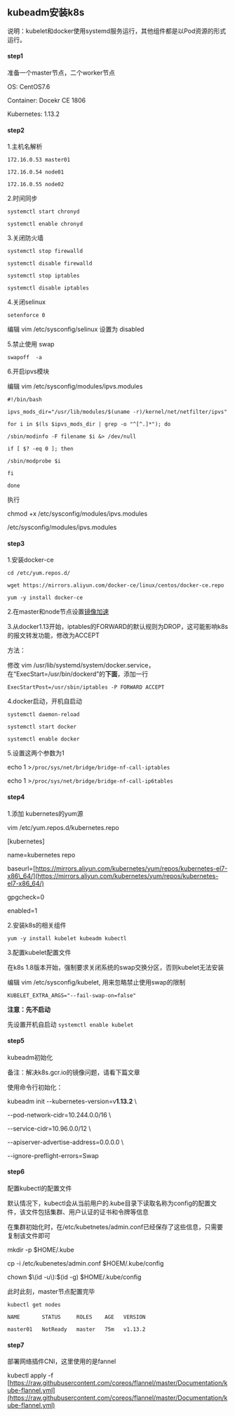 ## kubeadm安装k8s

说明：kubelet和docker使用systemd服务运行，其他组件都是以Pod资源的形式运行。

#### step1

准备一个master节点，二个worker节点

OS: CentOS7.6

Container: Docekr CE 1806

Kubernetes: 1.13.2

#### step2

1.主机名解析

`172.16.0.53 master01`

`172.16.0.54 node01`

`172.16.0.55 node02`

2.时间同步

`systemctl start chronyd`

`systemctl enable chronyd`

3.关闭防火墙

`systemctl stop firewalld`

`systemctl disable firewalld`

`systemctl stop iptables`

`systemctl disable iptables`

4.关闭selinux

`setenforce 0`

编辑 vim /etc/sysconfig/selinux 设置为 disabled

5.禁止使用 swap

`swapoff  -a`

6.开启ipvs模块

编辑 vim /etc/sysconfig/modules/ipvs.modules

`#!/bin/bash`

`ipvs_mods_dir="/usr/lib/modules/$(uname -r)/kernel/net/netfilter/ipvs"`

`for i in $(ls $ipvs_mods_dir | grep -o "^[^.]*"); do`

`/sbin/modinfo -F filename $i &> /dev/null`

`if [ $? -eq 0 ]; then`

`/sbin/modprobe $i`

`fi`

`done`

执行

chmod +x /etc/sysconfig/modules/ipvs.modules

/etc/sysconfig/modules/ipvs.modules

#### step3

1.安装docker-ce

`cd /etc/yum.repos.d/`

`wget https://mirrors.aliyun.com/docker-ce/linux/centos/docker-ce.repo`

`yum -y install docker-ce`

2.在master和node节点设置[镜像加速](http://www.dockerk8s.net/docker/3image/2image-add-speed.html)

3.从docker1.13开始，iptables的FORWARD的默认规则为DROP，这可能影响k8s的报文转发功能，修改为ACCEPT

方法：

修改 vim /usr/lib/systemd/system/docker.service，在“ExecStart=/usr/bin/dockerd”的**下面**，添加一行

`ExecStartPost=/usr/sbin/iptables -P FORWARD ACCEPT`

4.docker启动，开机自启动

`systemctl daemon-reload`

`systemctl start docker`

`systemctl enable docker`

5.设置这两个参数为1

echo 1 &gt;`/proc/sys/net/bridge/bridge-nf-call-iptables`

echo 1 &gt;`/proc/sys/net/bridge/bridge-nf-call-ip6tables`

#### step4

1.添加 kubernetes的yum源

vim /etc/yum.repos.d/kubernetes.repo

\[kubernetes\]

name=kubernetes repo

baseurl=[https://mirrors.aliyun.com/kubernetes/yum/repos/kubernetes-el7-x86\_64/](https://mirrors.aliyun.com/kubernetes/yum/repos/kubernetes-el7-x86_64/)

gpgcheck=0

enabled=1

2.安装k8s的相关组件

`yum -y install kubelet kubeadm kubectl`

3.配置kubelet配置文件

在k8s 1.8版本开始，强制要求关闭系统的swap交换分区，否则kubelet无法安装

编辑 vim /etc/sysconfig/kubelet, 用来忽略禁止使用swap的限制

`KUBELET_EXTRA_ARGS="--fail-swap-on=false"`

**注意：先不启动**

先设置开机自启动 `systemctl enable kubelet`

#### step5

kubeadm初始化

备注：解决k8s.gcr.io的镜像问题，请看下篇文章

使用命令行初始化：

kubeadm init --kubernetes-version=v**1.13.2** \

--pod-network-cidr=10.244.0.0/16 \

--service-cidr=10.96.0.0/12 \

--apiserver-advertise-address=0.0.0.0 \

--ignore-preflight-errors=Swap

#### step6

配置kubectl的配置文件

默认情况下，kubectl会从当前用户的.kube目录下读取名称为config的配置文件，该文件包括集群、用户认证的证书和令牌等信息

在集群初始化时，在/etc/kubetnetes/admin.conf已经保存了这些信息，只需要复制该文件即可

mkdir -p $HOME/.kube

cp -i /etc/kubenetes/admin.conf  $HOEM/.kube/config

chown $\(id -u\):$\(id -g\) $HOME/.kube/config

此时此刻，master节点配置完毕

`kubectl get nodes`

`NAME       STATUS     ROLES    AGE   VERSION`

`master01   NotReady   master   75m   v1.13.2`

#### step7

部署网络插件CNI，这里使用的是fannel

kubectl apply -f [https://raw.githubusercontent.com/coreos/flannel/master/Documentation/kube-flannel.yml](https://raw.githubusercontent.com/coreos/flannel/master/Documentation/kube-flannel.yml)



